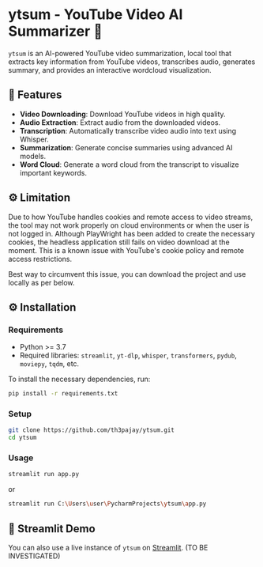 #   ytsum - YouTube Video AI Summarizer 🎥

`ytsum` is an AI-powered YouTube video summarization, local tool that extracts key information from YouTube videos, transcribes audio, generates summary, and provides an interactive wordcloud visualization.
## 📌 Features

- **Video Downloading**: Download YouTube videos in high quality.
- **Audio Extraction**: Extract audio from the downloaded videos.
- **Transcription**: Automatically transcribe video audio into text using Whisper.
- **Summarization**: Generate concise summaries using advanced AI models.
- **Word Cloud**: Generate a word cloud from the transcript to visualize important keywords.

## ⚙️ Limitation
Due to how YouTube handles cookies and remote access to video streams, the tool may not work properly on cloud environments or when the user is not logged in.
Although PlayWright has been added to create the necessary cookies, the headless application still fails on video download at the moment. 
This is a known issue with YouTube's cookie policy and remote access restrictions.

Best way to circumvent this issue, you can download the project and use locally as per below.

## ⚙️ Installation

### Requirements

- Python >= 3.7
- Required libraries: `streamlit`, `yt-dlp`, `whisper`, `transformers`, `pydub`, `moviepy`, `tqdm`, etc.

To install the necessary dependencies, run:

```bash
pip install -r requirements.txt
```

### Setup
```bash
git clone https://github.com/th3pajay/ytsum.git
cd ytsum
```

### Usage
```bash
streamlit run app.py
```
or
```bash
streamlit run C:\Users\user\PycharmProjects\ytsum\app.py 
```

## 🚀 Streamlit Demo
You can also use a live instance of `ytsum` on [Streamlit](https://streamlit.io/). (TO BE INVESTIGATED)